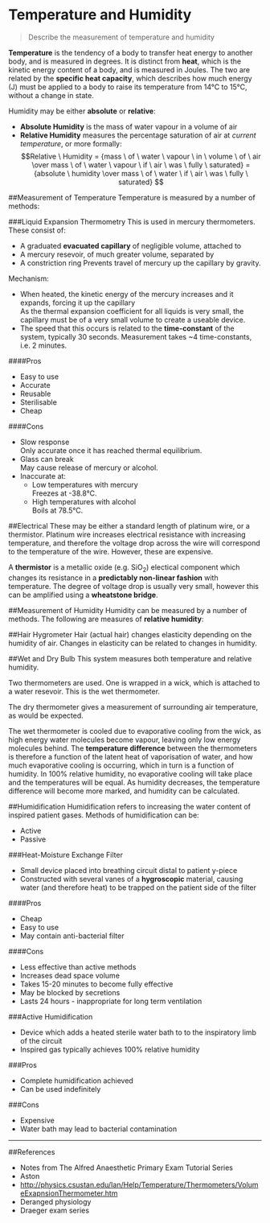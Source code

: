# Temperature and Humidity

> Describe the measurement of temperature and humidity

**Temperature** is the tendency of a body to transfer heat energy to another body, and is measured in degrees. It is distinct from **heat**, which is the kinetic energy content of a body, and is measured in Joules. The two are related by the **specific heat capacity**, which describes how much energy (J) must be applied to a body to raise its temperature from 14°C to 15°C, without a change in state.

Humidity may be either **absolute** or **relative**:
* **Absolute Humidity** is the mass of water vapour in a volume of air
* **Relative Humidity** measures the percentage saturation of air at *current temperature*, or more formally: $$Relative \ Humidity = {mass \ of \ water \ vapour \ in \ volume \ of \ air \over mass \ of \ water \ vapour \ if \ air \ was \ fully \ saturated} = {absolute \ humidity \over mass \ of \ water \ if \ air \ was \ fully \ saturated} $$

##Measurement of Temperature
Temperature is measured by a number of methods:

###Liquid Expansion Thermometry
This is used in mercury thermometers. These consist of:
* A graduated **evacuated capillary** of negligible volume, attached to
* A mercury resevoir, of much greater volume, separated by
* A constriction ring 
Prevents travel of mercury up the capillary by gravity.

Mechanism:
* When heated, the kinetic energy of the mercury increases and it expands, forcing it up the capillary  
As the thermal expansion coefficient for all liquids is very small, the capillary must be of a very small volume to create a useable device.
* The speed that this occurs is related to the **time-constant** of the system, typically 30 seconds. Measurement takes ~4 time-constants, i.e. 2 minutes.

####Pros
* Easy to use
* Accurate
* Reusable
* Sterilisable
* Cheap

####Cons
* Slow response  
Only accurate once it has reached thermal equilibrium.
* Glass can break  
May cause release of mercury or alcohol.
* Inaccurate at:
    * Low temperatures with mercury  
    Freezes at -38.8°C.
    * High temperatures with alcohol  
    Boils at 78.5°C. 

##Electrical
These may be either a standard length of platinum wire, or a thermistor. Platinum wire increases electrical resistance with increasing temperature, and therefore the voltage drop across the wire will correspond to the temperature of the wire. However, these are expensive.

A **thermistor** is a metallic oxide (e.g. SiO<sub>2</sub>) electical component which changes its resistance in a **predictably non-linear fashion** with temperature. The degree of voltage drop is usually very small, however this can be amplified using a **wheatstone bridge**.

##Measurement of Humidity
Humidity can be measured by a number of methods. The following are measures of **relative humidity**:

##Hair Hygrometer
Hair (actual hair) changes elasticity depending on the humidity of air. Changes in elasticity can be related to changes in humidity.

##Wet and Dry Bulb
This system measures both temperature and relative humidity.

Two thermometers are used. One is wrapped in a wick, which is attached to a water resevoir. This is the wet thermometer.

The dry thermometer gives a measurement of surrounding air temperature, as would be expected.

The wet thermometer is cooled due to evaporative cooling from the wick, as high energy water molecules become vapour, leaving only low energy molecules behind. The **temperature difference** between the thermometers is therefore a function of the latent heat of vaporisation of water, and how much evaporative cooling is occurring, which in turn is a function of humidity. In 100% relative humidity, no evaporative cooling will take place and the temperatures will be equal. As humidity decreases, the temperature difference will become more marked, and humidity can be calculated.

##Humidification
Humidification refers to increasing the water content of inspired patient gases. Methods of humidification can be:
* Active
* Passive

###Heat-Moisture Exchange Filter
* Small device placed into breathing circuit distal to patient y-piece
* Constructed with several vanes of a **hygroscopic** material, causing water (and therefore heat) to be trapped on the patient side of the filter

####Pros
* Cheap
* Easy to use
* May contain anti-bacterial filter

####Cons
* Less effective than active methods
* Increases dead space volume
* Takes 15-20 minutes to become fully effective
* May be blocked by secretions
* Lasts 24 hours - inappropriate for long term ventilation

###Active Humidification
* Device which adds a heated sterile water bath to to the inspiratory limb of the circuit
* Inspired gas typically achieves 100% relative humidity

###Pros
* Complete humidification achieved
* Can be used indefinitely

###Cons
* Expensive
* Water bath may lead to bacterial contamination

---
##References
* Notes from The Alfred Anaesthetic Primary Exam Tutorial Series
* Aston
* http://physics.csustan.edu/Ian/Help/Temperature/Thermometers/VolumeExapnsionThermometer.htm
* Deranged physiology
* Draeger exam series